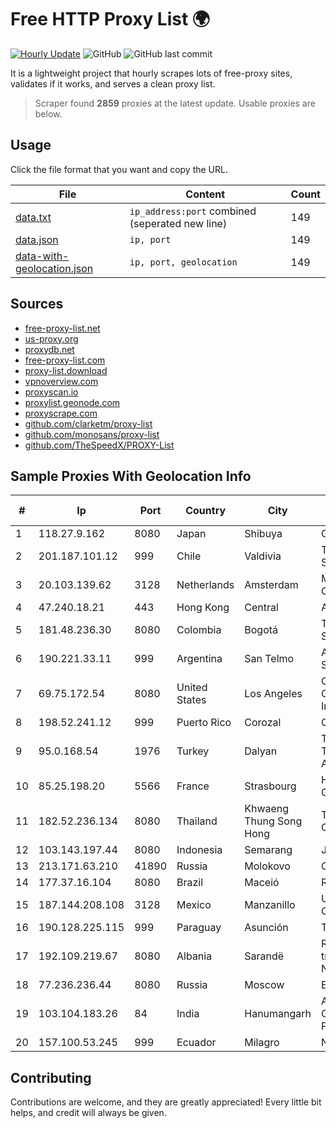 
# Free HTTP Proxy List 🌍

[![Hourly Update](https://github.com/mertguvencli/http-proxy-list/actions/workflows/main.yml/badge.svg?branch=main)](https://github.com/mertguvencli/http-proxy-list/actions/workflows/main.yml)
![GitHub](https://img.shields.io/github/license/mertguvencli/http-proxy-list)
![GitHub last commit](https://img.shields.io/github/last-commit/mertguvencli/http-proxy-list)

It is a lightweight project that hourly scrapes lots of free-proxy sites, validates if it works, and serves a clean proxy list.


> Scraper found **2859** proxies at the latest update. Usable proxies are below.

## Usage

Click the file format that you want and copy the URL.


|File|Content|Count|
|----|-------|-----|
|[data.txt](https://raw.githubusercontent.com/mertguvencli/http-proxy-list/main/proxy-list/data.txt)|`ip_address:port` combined (seperated new line)|149|
|[data.json](https://raw.githubusercontent.com/mertguvencli/http-proxy-list/main/proxy-list/data.json)|`ip, port`|149|
|[data-with-geolocation.json](https://raw.githubusercontent.com/mertguvencli/http-proxy-list/main/proxy-list/data-with-geolocation.json)|`ip, port, geolocation`|149|

## Sources

* [free-proxy-list.net](https://free-proxy-list.net)
* [us-proxy.org](https://www.us-proxy.org)
* [proxydb.net](http://proxydb.net)
* [free-proxy-list.com](https://free-proxy-list.com/?page=&port=&type%5B%5D=http&type%5B%5D=https&up_time=0&search=Search)
* [proxy-list.download](https://www.proxy-list.download/HTTP)
* [vpnoverview.com](https://vpnoverview.com/privacy/anonymous-browsing/free-proxy-servers)
* [proxyscan.io](https://www.proxyscan.io)
* [proxylist.geonode.com](https://proxylist.geonode.com/api/proxy-list?limit=300&page=1&sort_by=lastChecked&sort_type=desc&protocols=http,https)
* [proxyscrape.com](https://api.proxyscrape.com/v2/?request=displayproxies&protocol=http&timeout=10000&country=all&ssl=all&anonymity=all)
* [github.com/clarketm/proxy-list](https://raw.githubusercontent.com/clarketm/proxy-list/master/proxy-list-raw.txt)
* [github.com/monosans/proxy-list](https://raw.githubusercontent.com/monosans/proxy-list/main/proxies/http.txt)
* [github.com/TheSpeedX/PROXY-List](https://raw.githubusercontent.com/TheSpeedX/PROXY-List/master/http.txt)


## Sample Proxies With Geolocation Info

|#|Ip|Port|Country|City|Internet Service Provider|
|-|--|----|-------|----|-------------------------|
|1|118.27.9.162|8080|Japan|Shibuya|GMO Internet, Inc|
|2|201.187.101.12|999|Chile|Valdivia|Telefonica del Sur S.A.|
|3|20.103.139.62|3128|Netherlands|Amsterdam|Microsoft Corporation|
|4|47.240.18.21|443|Hong Kong|Central|Alibaba.com LLC|
|5|181.48.236.30|8080|Colombia|Bogotá|Telmex Colombia S.A.|
|6|190.221.33.11|999|Argentina|San Telmo|AMX Argentina S.A.|
|7|69.75.172.54|8080|United States|Los Angeles|Charter Communications Inc|
|8|198.52.241.12|999|Puerto Rico|Corozal|OSNET Wireless|
|9|95.0.168.54|1976|Turkey|Dalyan|Turk Telekomunikasyon Anonim Sirketi|
|10|85.25.198.20|5566|France|Strasbourg|Host Europe GmbH|
|11|182.52.236.134|8080|Thailand|Khwaeng Thung Song Hong|TOT Public Company Limited|
|12|103.143.197.44|8080|Indonesia|Semarang|JERNIHNETWORK|
|13|213.171.63.210|41890|Russia|Molokovo|OJSC Comcor|
|14|177.37.16.104|8080|Brazil|Maceió|R3 TELECOM|
|15|187.144.208.108|3128|Mexico|Manzanillo|Uninet S.A. de C.V.|
|16|190.128.225.115|999|Paraguay|Asunción|Telecel S.A.|
|17|192.109.219.67|8080|Albania|Sarandë|Roland Delia trading as NEWAVE|
|18|77.236.236.44|8080|Russia|Moscow|Enforta-MSK|
|19|103.104.183.26|84|India|Hanumangarh|Arrowswift Communication Pvt. Ltd|
|20|157.100.53.245|999|Ecuador|Milagro|Nedetel S.A.|



## Contributing

Contributions are welcome, and they are greatly appreciated! Every
little bit helps, and credit will always be given.

